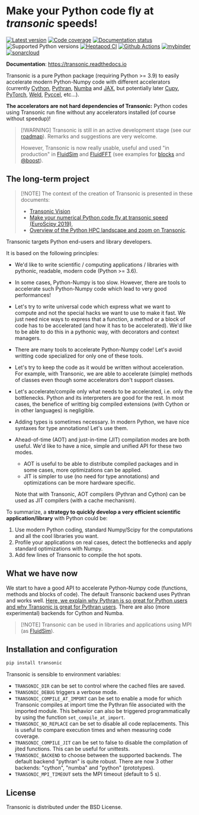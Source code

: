 # Make your Python code fly at *transonic* speeds!

[![Latest version](https://badge.fury.io/py/transonic.svg)](https://pypi.python.org/pypi/transonic/)
[![Code coverage](https://codecov.io/gh/fluiddyn/transonic/branch/branch%2Fdefault/graph/badge.svg)](https://codecov.io/gh/fluiddyn/transonic)
[![Documentation status](https://readthedocs.org/projects/transonic/badge/?version=latest)](http://transonic.readthedocs.org)
![Supported Python versions](https://img.shields.io/pypi/pyversions/transonic.svg)
[![Heptapod CI](https://foss.heptapod.net/fluiddyn/transonic/badges/branch/default/pipeline.svg)](https://foss.heptapod.net/fluiddyn/transonic/-/pipelines)
[![Github Actions](https://github.com/fluiddyn/transonic/actions/workflows/ci-linux.yml/badge.svg?branch=branch/default)](https://github.com/fluiddyn/transonic/actions)
[![mybinder](https://mybinder.org/badge_logo.svg)](https://mybinder.org/v2/gh/fluiddyn/transonic/branch/default?urlpath=lab/tree/doc/ipynb/executed)
[![sonarcloud](https://sonarcloud.io/api/project_badges/measure?project=fluiddyn_transonic&metric=alert_status)](https://sonarcloud.io/dashboard?id=fluiddyn_transonic)

<!-- [![Github Actions](https://github.com/fluiddyn/transonic/actions/workflows/ci.yml/badge.svg?branch=branch/default)](https://github.com/fluiddyn/transonic/actions) -->

**Documentation**: <https://transonic.readthedocs.io>

<!-- start short description -->

Transonic is a pure Python package (requiring Python >= 3.9) to easily accelerate modern
Python-Numpy code with different accelerators (currently [Cython], [Pythran], [Numba] and
[JAX], but potentially later [Cupy], [PyTorch], [Weld], [Pyccel], etc...).

**The accelerators are not hard dependencies of Transonic:** Python codes using Transonic
run fine without any accelerators installed (of course without speedup)!

<!-- end short description -->

> [!WARNING] Transonic is still in an active development stage (see our
> [roadmap](https://transonic.readthedocs.io/en/latest/roadmap.html)). Remarks and
> suggestions are very welcome.
>
> However, Transonic is now really usable, useful and used "in production" in
> [FluidSim](https://foss.heptapod.net/fluiddyn/fluidsim) and
> [FluidFFT](https://foss.heptapod.net/fluiddyn/fluidfft) (see examples for
> [blocks](https://foss.heptapod.net/fluiddyn/fluidsim/src/default/fluidsim/base/time_stepping/pseudo_spect.py)
> and
> [@boost](https://foss.heptapod.net/fluiddyn/fluidfft/src/default/fluidfft/fft3d/operators.py)).

## The long-term project

> [!NOTE] The context of the creation of Transonic is presented in these documents:
>
> - [Transonic Vision](https://fluiddyn.netlify.app/transonic-vision.html)
> - [Make your numerical Python code fly at transonic speed (EuroScipy 2019)](http://www.legi.grenoble-inp.fr/people/Pierre.Augier/docs/ipynbslides/20190904-euroscipy-transonic/pres.slides.html#/),
> - [Overview of the Python HPC landscape and zoom on Transonic](http://www.legi.grenoble-inp.fr/people/Pierre.Augier/docs/ipynbslides/20190319_PySciDataGre_transonic/pres_20190319_PySciDataGre_transonic.slides.html).

Transonic targets Python end-users and library developers.

It is based on the following principles:

- We'd like to write scientific / computing applications / libraries with pythonic,
  readable, modern code (Python >= 3.6).

- In some cases, Python-Numpy is too slow. However, there are tools to accelerate such
  Python-Numpy code which lead to very good performances!

- Let's try to write universal code which express what we want to compute and not the
  special hacks we want to use to make it fast. We just need nice ways to express that a
  function, a method or a block of code has to be accelerated (and how it has to be
  accelerated). We'd like to be able to do this in a pythonic way, with decorators and
  context managers.

- There are many tools to accelerate Python-Numpy code! Let's avoid writting code
  specialized for only one of these tools.

- Let's try to keep the code as it would be written without acceleration. For example,
  with Transonic, we are able to accelerate (simple) methods of classes even though some
  accelerators don't support classes.

- Let's accelerate/compile only what needs to be accelerated, i.e. only the bottlenecks.
  Python and its interpreters are good for the rest. In most cases, the benefice of
  writting big compiled extensions (with Cython or in other languages) is negligible.

- Adding types is sometimes necessary. In modern Python, we have nice syntaxes for type
  annotations! Let's use them.

- Ahead-of-time (AOT) and just-in-time (JIT) compilation modes are both useful. We'd like
  to have a nice, simple and unified API for these two modes.

  - AOT is useful to be able to distribute compiled packages and in some cases, more
    optimizations can be applied.
  - JIT is simpler to use (no need for type annotations) and optimizations can be more
    hardware specific.

  Note that with Transonic, AOT compilers (Pythran and Cython) can be used as JIT
  compilers (with a cache mechanism).

To summarize, a **strategy to quickly develop a very efficient scientific
application/library** with Python could be:

1. Use modern Python coding, standard Numpy/Scipy for the computations and all the cool
   libraries you want.
2. Profile your applications on real cases, detect the bottlenecks and apply standard
   optimizations with Numpy.
3. Add few lines of Transonic to compile the hot spots.

## What we have now

We start to have a good API to accelerate Python-Numpy code (functions, methods and
blocks of code). The default Transonic backend uses Pythran and works well.
[Here, we explain why Pythran is so great for Python users and why Transonic is great for Pythran users](https://transonic.readthedocs.io/en/latest/backends/pythran.html).
There are also (more experimental) backends for Cython and Numba.

> [!NOTE] Transonic can be used in libraries and applications using MPI (as
> [FluidSim](https://foss.heptapod.net/fluiddyn/fluidsim)).

## Installation and configuration

```bash
pip install transonic
```

Transonic is sensible to environment variables:

- `TRANSONIC_DIR` can be set to control where the cached files are saved.
- `TRANSONIC_DEBUG` triggers a verbose mode.
- `TRANSONIC_COMPILE_AT_IMPORT` can be set to enable a mode for which Transonic compiles
  at import time the Pythran file associated with the imported module. This behavior can
  also be triggered programmatically by using the function `set_compile_at_import`.
- `TRANSONIC_NO_REPLACE` can be set to disable all code replacements. This is useful to
  compare execution times and when measuring code coverage.
- `TRANSONIC_COMPILE_JIT` can be set to false to disable the compilation of jited
  functions. This can be useful for unittests.
- `TRANSONIC_BACKEND` to choose between the supported backends. The default backend
  "pythran" is quite robust. There are now 3 other backends: "cython", "numba" and
  "python" (prototypes).
- `TRANSONIC_MPI_TIMEOUT` sets the MPI timeout (default to 5 s).

## License

Transonic is distributed under the BSD License.

[cupy]: https://cupy.chainer.org/
[cython]: https://cython.org/
[jax]: https://github.com/google/jax
[numba]: https://numba.pydata.org/
[pyccel]: https://github.com/pyccel/pyccel
[pythran]: https://github.com/serge-sans-paille/pythran
[pytorch]: https://pytorch.org/
[weld]: https://github.com/weld-project/weld
